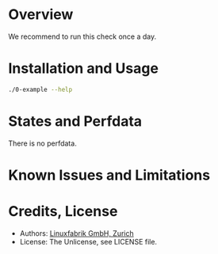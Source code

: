 # Overview

We recommend to run this check once a day.


# Installation and Usage

```bash
./0-example --help
```


# States and Perfdata

There is no perfdata.


# Known Issues and Limitations


# Credits, License

* Authors: [Linuxfabrik GmbH, Zurich](https://www.linuxfabrik.ch)
* License: The Unlicense, see LICENSE file.